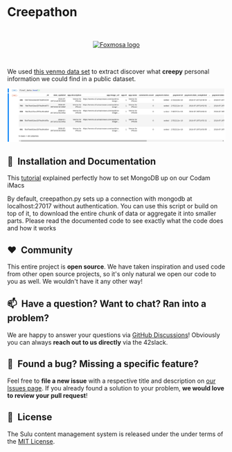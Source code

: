 # Creepathon

<br/>
<p align="center">
    <a href="https://publicbydefault.fyi/" target="_blank">
        <img width="33%" src="https://pbs.twimg.com/profile_images/290455037/foxmosa-twitplurk150_400x400.png" alt="Foxmosa logo">
    </a>
</p>
<br/>

We used [this venmo data set](https://github.com/sa7mon/venmo-data) to extract discover what **creepy** personal information we could find in a public dataset.

![Notebook](imgs/jupyternotebook.png)


## 🚀&nbsp; Installation and Documentation

This [tutorial](https://docs.mongodb.com/manual/tutorial/install-mongodb-on-os-x/) explained perfectly how to set MongoDB up on our Codam iMacs

By default, creepathon.py sets up a connection with mongodb at localhost:27017 without authentication.
You can use this script or build on top of it, to download the entire chunk of data or aggregate it into smaller parts.
Please read the documented code to see exactly what the code does and how it works

## ❤️&nbsp; Community

This entire project is **open source**. We have taken inspiration and used code from other open source projects,
so it's only natural we open our code to you as well.
We wouldn't have it any other way!

## 📫&nbsp; Have a question? Want to chat? Ran into a problem?

We are happy to answer your questions via [GitHub Discussions](https://github.com/pde-bakk/Creepathon/discussions)! Obviously you can always **reach out to us directly** via the 42slack.


## 🤝&nbsp; Found a bug? Missing a specific feature?

Feel free to **file a new issue** with a respective title and description on [our Issues page](https://github.com/pde-bakk/Creepathon/issues). If you already found a solution to your problem, **we would love to review your pull request**!



## 📘&nbsp; License
The Sulu content management system is released under the under terms of the [MIT License](LICENSE).